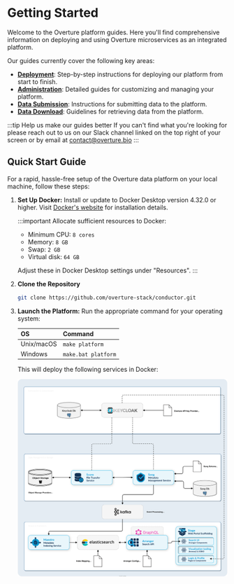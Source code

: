 # Getting Started

Welcome to the Overture platform guides. Here you'll find comprehensive information on deploying and using Overture microservices as an integrated platform.

Our guides currently cover the following key areas:

- **[Deployment](./01-deployment-guide/)**: Step-by-step instructions for deploying our platform from start to finish.
- **[Administration](./02-administration-guides/)**: Detailed guides for customizing and managing your platform.
- **[Data Submission](./03-user-guides/01-cli-submissions.md)**: Instructions for submitting data to the platform.
- **[Data Download](./03-user-guides/02-cli-downloads.md)**: Guidelines for retrieving data from the platform.

:::tip Help us make our guides better
If you can't find what you're looking for please reach out to us on our Slack channel linked on the top right of your screen or by email at contact@overture.bio
:::

## Quick Start Guide

For a rapid, hassle-free setup of the Overture data platform on your local machine, follow these steps:

1. **Set Up Docker:** Install or update to Docker Desktop version 4.32.0 or higher. Visit [Docker's website](https://www.docker.com/products/docker-desktop/) for installation details.

    :::important
    Allocate sufficient resources to Docker:
    - Minimum CPU: `8 cores`
    - Memory: `8 GB`
    - Swap: `2 GB`
    - Virtual disk: `64 GB`

    Adjust these in Docker Desktop settings under "Resources".
    :::


2. **Clone the Repository**

   ```bash
   git clone https://github.com/overture-stack/conductor.git
   ```

3. **Launch the Platform:** Run the appropriate command for your operating system:

   | OS | Command |
   |----|---------|
   | Unix/macOS | `make platform` |
   | Windows | `make.bat platform` |

    This will deploy the following services in Docker:

    ![Overture Platform Architecture](./images/platform.svg 'Overture Platform')